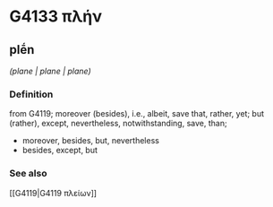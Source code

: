 # G4133 πλήν

## plḗn

_(plane | plane | plane)_

### Definition

from G4119; moreover (besides), i.e., albeit, save that, rather, yet; but (rather), except, nevertheless, notwithstanding, save, than; 

- moreover, besides, but, nevertheless
- besides, except, but

### See also

[[G4119|G4119 πλείων]]
